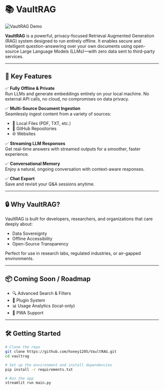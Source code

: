 # 📚 VaultRAG

![VaultRAG Demo](demo.gif)

**VaultRAG** is a powerful, privacy-focused Retrieval Augmented Generation (RAG) system designed to run entirely offline. It enables secure and intelligent question-answering over your own documents using open-source Large Language Models (LLMs)—with zero data sent to third-party services.

---

## 🚀 Key Features

✅ **Fully Offline & Private**  
Run LLMs and generate embeddings entirely on your local machine. No external API calls, no cloud, no compromises on data privacy.

✅ **Multi-Source Document Ingestion**  
Seamlessly ingest content from a variety of sources:
- 📄 Local Files (PDF, TXT, etc.)
- 🧠 GitHub Repositories
- 🌐 Websites

✅ **Streaming LLM Responses**  
Get real-time answers with streamed outputs for a smoother, faster experience.

✅ **Conversational Memory**  
Enjoy a natural, ongoing conversation with context-aware responses.

✅ **Chat Export**  
Save and revisit your Q&A sessions anytime.

---

## 🔒 Why VaultRAG?

VaultRAG is built for developers, researchers, and organizations that care deeply about:
- Data Sovereignty
- Offline Accessibility
- Open-Source Transparency

Perfect for use in research labs, regulated industries, or air-gapped environments.

---

## 📦 Coming Soon / Roadmap

- 🔍 Advanced Search & Filters  
- 🧩 Plugin System  
- 📊 Usage Analytics (local-only)  
- 📱 PWA Support  

---

## 🛠️ Getting Started

```bash
# Clone the repo
git clone https://github.com/honey1205/VaultRAG.git
cd vaultrag

# Set up the environment and install dependencies
pip install -r requirements.txt

# Run the app
streamlit run main.py
